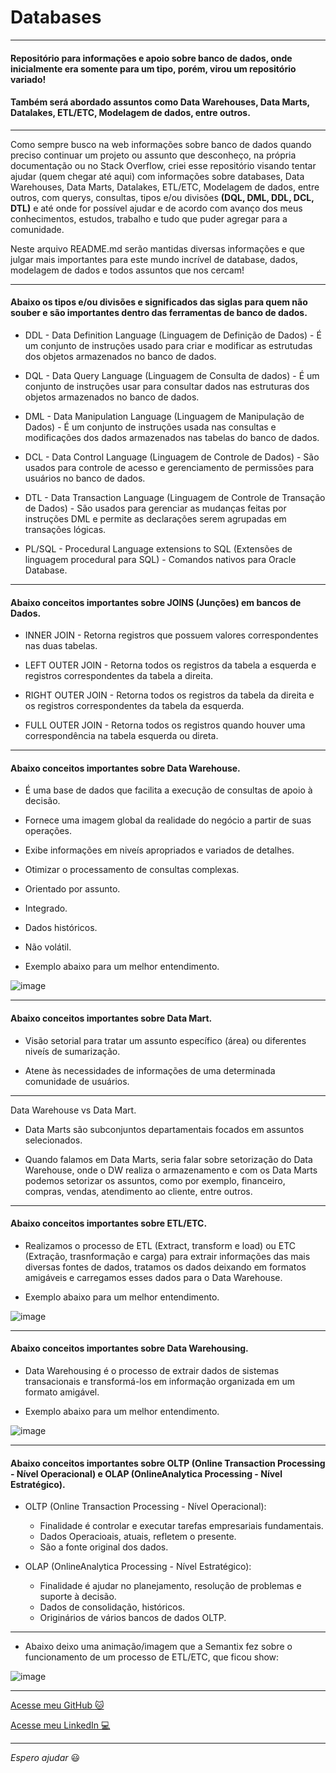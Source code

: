 # Databases

---

#### Repositório para informações e apoio sobre banco de dados, onde inicialmente era somente para um tipo, porém, virou um repositório variado!

#### Também será abordado assuntos como Data Warehouses, Data Marts, Datalakes, ETL/ETC, Modelagem de dados, entre outros.

---

Como sempre busco na web informações sobre banco de dados quando preciso continuar um projeto ou assunto que desconheço, na própria documentação ou no Stack Overflow, criei esse repositório visando tentar ajudar (quem chegar até aqui) com informações sobre databases, Data Warehouses, Data Marts, Datalakes, ETL/ETC, Modelagem de dados, entre outros, com querys, consultas, tipos e/ou divisões __(DQL, DML, DDL, DCL, DTL)__ e até onde for possível ajudar e de acordo com avanço dos meus conhecimentos, estudos, trabalho e tudo que puder agregar para a comunidade.

Neste arquivo README.md serão mantidas diversas informações e que julgar mais importantes para este mundo incrível de database, dados, modelagem de dados e todos assuntos que nos cercam!

---

#### Abaixo os tipos e/ou divisões e significados das siglas para quem não souber e são importantes dentro das ferramentas de banco de dados.

* DDL - Data Definition Language (Linguagem de Definição de Dados) - É um conjunto de instruções usado para criar e modificar as estrutudas dos objetos armazenados no banco de dados.

* DQL - Data Query Language (Linguagem de Consulta de dados) - É um conjunto de instruções usar para consultar dados nas estruturas dos objetos armazenados no banco de dados.

* DML - Data Manipulation Language (Linguagem de Manipulação de Dados) - É um conjunto de instruções usada nas consultas e modificações dos dados armazenados nas tabelas do banco de dados.

* DCL - Data Control Language (Linguagem de Controle de Dados) - São usados para controle de acesso e gerenciamento de permissões para usuários no banco de dados.

* DTL - Data Transaction Language (Linguagem de Controle de Transação de Dados) - São usados para gerenciar as mudanças feitas por instruções DML e permite as declarações serem agrupadas em transações lógicas.

* PL/SQL - Procedural Language extensions to SQL (Extensões de linguagem procedural para SQL) - Comandos nativos para Oracle Database.

---

#### Abaixo conceitos importantes sobre JOINS (Junções) em bancos de Dados.

* INNER JOIN - Retorna registros que possuem valores correspondentes nas duas tabelas.

* LEFT OUTER JOIN - Retorna todos os registros da tabela a esquerda e registros correspondentes da tabela a direita.

* RIGHT OUTER JOIN - Retorna todos os registros da tabela da direita e os registros correspondentes da tabela da esquerda.

* FULL OUTER JOIN - Retorna todos os registros quando houver uma correspondência na tabela esquerda ou direta.

---

#### Abaixo conceitos importantes sobre Data Warehouse.

* É uma base de dados que facilita a execução de consultas de apoio à decisão.

* Fornece uma imagem global da realidade do negócio a partir de suas operações.

* Exibe informações em niveís apropriados e variados de detalhes.

* Otimizar o processamento de consultas complexas.

* Orientado por assunto.

* Integrado.

* Dados históricos.

* Não volátil.

- Exemplo abaixo para um melhor entendimento.

![image](https://user-images.githubusercontent.com/57469401/130877850-ff5fe427-31a6-4e71-a44c-bd8ca41c9932.png)

---

#### Abaixo conceitos importantes sobre Data Mart.

* Visão setorial para tratar um assunto específico (área) ou diferentes niveís de sumarização.

* Atene às necessidades de informações de uma determinada comunidade de usuários.

---

Data Warehouse vs Data Mart.

* Data Marts são subconjuntos departamentais focados em assuntos selecionados.

* Quando falamos em Data Marts, seria falar sobre setorização do Data Warehouse, onde o DW realiza o armazenamento e com os Data Marts podemos setorizar os assuntos, como por exemplo, financeiro, compras, vendas, atendimento ao cliente, entre outros.

---

#### Abaixo conceitos importantes sobre ETL/ETC.


* Realizamos o processo de ETL (Extract, transform e load) ou ETC (Extração, trasnformação e carga) para extrair informações das mais diversas fontes de dados, tratamos os dados deixando em formatos amigáveis e carregamos esses dados para o Data Warehouse.

- Exemplo abaixo para um melhor entendimento.

![image](https://user-images.githubusercontent.com/57469401/130878452-877d431d-1af7-49a3-b81e-abb246daf144.png)

---

#### Abaixo conceitos importantes sobre Data Warehousing.

* Data Warehousing é o processo de extrair dados de sistemas transacionais e transformá-los em informação organizada em um formato amigável.

- Exemplo abaixo para um melhor entendimento.

![image](https://user-images.githubusercontent.com/57469401/130878684-36f3eba4-3b72-41a8-a312-c439c552e7ef.png)

---

#### Abaixo conceitos importantes sobre OLTP (Online Transaction Processing - Nível Operacional) e OLAP (OnlineAnalytica Processing - Nível Estratégico).

* OLTP (Online Transaction Processing - Nível Operacional):
  - Finalidade é controlar e executar tarefas empresariais fundamentais.
  - Dados Operacioais, atuais, refletem o presente.
  - São a fonte original dos dados.

* OLAP (OnlineAnalytica Processing - Nível Estratégico):
  - Finalidade é ajudar no planejamento, resolução de problemas e suporte à decisão.
  - Dados de consolidação, históricos.
  - Originários de vários bancos de dados OLTP.

---

* Abaixo deixo uma animação/imagem que a Semantix fez sobre o funcionamento de um processo de ETL/ETC, que ficou show:

![image](https://user-images.githubusercontent.com/57469401/130879284-6c80a48a-f8f3-4e4b-bc85-dd6a68bebc97.png)

---


[Acesse meu GitHub :cat:](https://github.com/Phelipe-Sempreboni)

[Acesse meu LinkedIn :computer:](https://www.linkedin.com/in/luiz-phelipe-utiama-sempreboni-319902169/)

---

_Espero ajudar_ :smiley:
